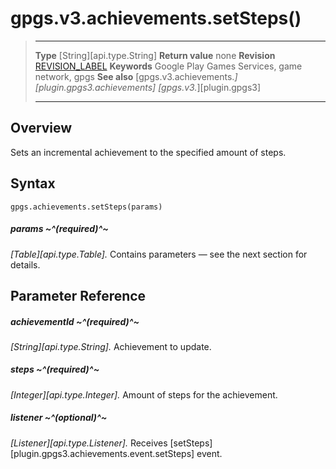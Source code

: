 # gpgs.v3.achievements.setSteps()

> --------------------- ------------------------------------------------------------------------------------------
> __Type__              [String][api.type.String]
> __Return value__      none
> __Revision__          [REVISION_LABEL](REVISION_URL)
> __Keywords__          Google Play Games Services, game network, gpgs
> __See also__          [gpgs.v3.achievements.*][plugin.gpgs3.achievements]
>                       [gpgs.v3.*][plugin.gpgs3]
> --------------------- ------------------------------------------------------------------------------------------

## Overview

Sets an incremental achievement to the specified amount of steps.

## Syntax

	gpgs.achievements.setSteps(params)

##### params ~^(required)^~
_[Table][api.type.Table]._ Contains parameters — see the next section for details.

## Parameter Reference

##### achievementId ~^(required)^~
_[String][api.type.String]._ Achievement to update.

##### steps ~^(required)^~
_[Integer][api.type.Integer]._ Amount of steps for the achievement.

##### listener ~^(optional)^~
_[Listener][api.type.Listener]._ Receives [setSteps][plugin.gpgs3.achievements.event.setSteps] event.
